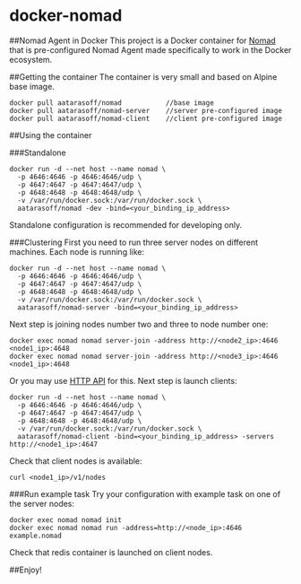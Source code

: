 # docker-nomad

##Nomad Agent in Docker
This project is a Docker container for [Nomad](https://www.nomadproject.io) that is pre-configured Nomad Agent made specifically to work in the Docker ecosystem.

##Getting the container
The container is very small and based on Alpine base image.
```
docker pull aatarasoff/nomad           //base image
docker pull aatarasoff/nomad-server    //server pre-configured image
docker pull aatarasoff/nomad-client    //client pre-configured image
```

##Using the container

###Standalone
```
docker run -d --net host --name nomad \
  -p 4646:4646 -p 4646:4646/udp \
  -p 4647:4647 -p 4647:4647/udp \
  -p 4648:4648 -p 4648:4648/udp \
  -v /var/run/docker.sock:/var/run/docker.sock \
  aatarasoff/nomad -dev -bind=<your_binding_ip_address>
```
Standalone configuration is recommended for developing only.

###Clustering
First you need to run three server nodes on different machines. Each node is running like:
```
docker run -d --net host --name nomad \
  -p 4646:4646 -p 4646:4646/udp \
  -p 4647:4647 -p 4647:4647/udp \
  -p 4648:4648 -p 4648:4648/udp \
  -v /var/run/docker.sock:/var/run/docker.sock \
  aatarasoff/nomad-server -bind=<your_binding_ip_address>
```
Next step is joining nodes number two and three to node number one:
```
docker exec nomad nomad server-join -address http://<node2_ip>:4646 <node1_ip>:4648
docker exec nomad nomad server-join -address http://<node3_ip>:4646 <node1_ip>:4648
```
Or you may use [HTTP API](https://www.nomadproject.io/docs/http/index.html) for this.
Next step is launch clients:
```
docker run -d --net host --name nomad \
  -p 4646:4646 -p 4646:4646/udp \
  -p 4647:4647 -p 4647:4647/udp \
  -p 4648:4648 -p 4648:4648/udp \
  -v /var/run/docker.sock:/var/run/docker.sock \
  aatarasoff/nomad-client -bind=<your_binding_ip_address> -servers http://<node1_ip>:4647
```
Check that client nodes is available:
```
curl <node1_ip>/v1/nodes
```

###Run example task
Try your configuration with example task on one of the server nodes:
```
docker exec nomad nomad init
docker exec nomad nomad run -address=http://<node_ip>:4646 example.nomad
```
Check that redis container is launched on client nodes.

##Enjoy!
